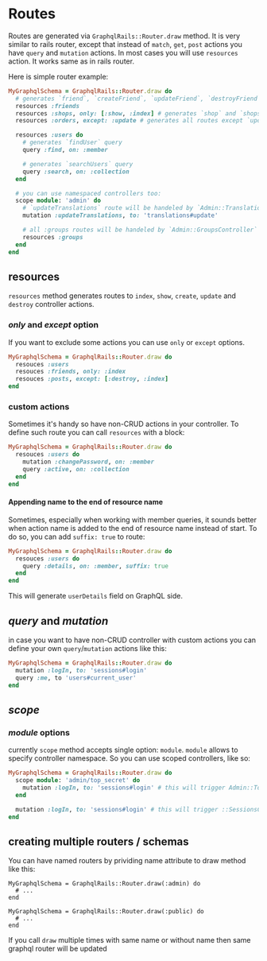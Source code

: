 # Routes

Routes are generated via `GraphqlRails::Router.draw` method. It is very similar to rails router, except that instead of `match`, `get`, `post` actions you have `query` and `mutation` actions. In most cases you will use `resources` action. It works same as in rails router.

Here is simple router example:

```ruby
MyGraphqlSchema = GraphqlRails::Router.draw do
  # generates `friend`, `createFriend`, `updateFriend`, `destroyFriend`, `friends` routes
  resources :friends
  resources :shops, only: [:show, :index] # generates `shop` and `shops` routes only
  resources :orders, except: :update # generates all routes except `updateOrder`

  resources :users do
    # generates `findUser` query
    query :find, on: :member

    # generates `searchUsers` query
    query :search, on: :collection
  end

  # you can use namespaced controllers too:
  scope module: 'admin' do
    # `updateTranslations` route will be handeled by `Admin::TranslationsController`
    mutation :updateTranslations, to: 'translations#update'

    # all :groups routes will be handeled by `Admin::GroupsController`
    resources :groups
  end
end
```

## resources

`resources` method generates routes to `index`, `show`, `create`, `update` and `destroy` controller actions.

### _only_ and _except_ option

If you want to exclude some actions you can use `only` or `except` options.

```ruby
MyGraphqlSchema = GraphqlRails::Router.draw do
  resouces :users
  resouces :friends, only: :index
  resouces :posts, except: [:destroy, :index]
end
```

### custom actions

Sometimes it's handy so have non-CRUD actions in your controller. To define such route you can call `resources` with a block:

```ruby
MyGraphqlSchema = GraphqlRails::Router.draw do
  resouces :users do
    mutation :changePassword, on: :member
    query :active, on: :collection
  end
end
```

#### Appending name to the end of resource name

Sometimes, especially when working with member queries, it sounds better when action name is added to the end of resource name instead of start. To do so, you can add `suffix: true` to route:

```ruby
MyGraphqlSchema = GraphqlRails::Router.draw do
  resouces :users do
    query :details, on: :member, suffix: true
  end
end
```

This will generate `userDetails` field on GraphQL side.

## _query_ and _mutation_

in case you want to have non-CRUD controller with custom actions you can define your own `query`/`mutation` actions like this:

```ruby
MyGraphqlSchema = GraphqlRails::Router.draw do
  mutation :logIn, to: 'sessions#login'
  query :me, to 'users#current_user'
end
```

## _scope_

### _module_ options

currently `scope` method accepts single option: `module`. `module` allows to specify controller namespace. So you can use scoped controllers, like so:

```ruby
MyGraphqlSchema = GraphqlRails::Router.draw do
  scope module: 'admin/top_secret' do
    mutation :logIn, to: 'sessions#login' # this will trigger Admin::TopSecret::SessionsController
  end

  mutation :logIn, to: 'sessions#login' # this will trigger ::SessionsController
end
```

## creating multiple routers / schemas

You can have named routers by prividing name attribute to draw method like this:
```
MyGraphqlSchema = GraphqlRails::Router.draw(:admin) do
  # ...
end

MyGraphqlSchema = GraphqlRails::Router.draw(:public) do
  # ...
end
```

If you call `draw` multiple times with same name or without name then same graphql router will be updated
